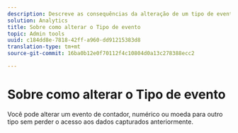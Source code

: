 ```yaml
---
description: Descreve as consequências da alteração de um tipo de evento depois de os dados terem sido coletados.
solution: Analytics
title: Sobre como alterar o Tipo de evento
topic: Admin tools
uuid: c184dd8e-7818-42ff-a960-dd91215383d8
translation-type: tm+mt
source-git-commit: 16ba0b12e0f70112f4c10804d0a13c278388ecc2

---
```



# Sobre como alterar o Tipo de evento

Você pode alterar um evento de contador, numérico ou moeda para outro tipo sem perder o acesso aos dados capturados anteriormente.
